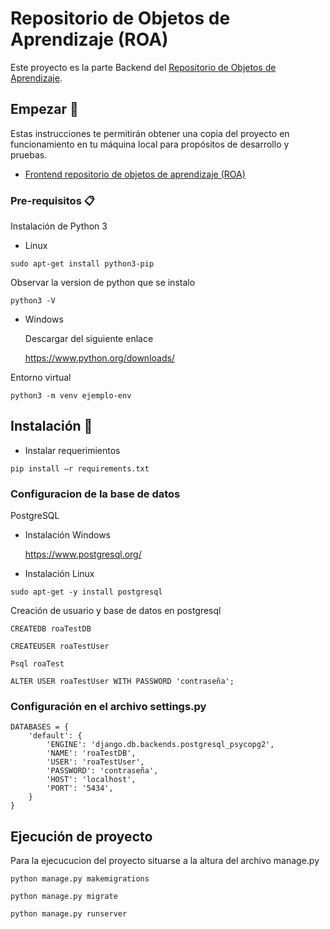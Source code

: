 # Repositorio de Objetos de Aprendizaje (ROA) 

Este proyecto es la parte Backend del <a href="https://repositorio.edutech-project.org/#/">Repositorio de Objetos de Aprendizaje</a>.

## Empezar 🚀

Estas instrucciones te permitirán obtener una copia del proyecto en funcionamiento en tu máquina local para propósitos de desarrollo y pruebas.

<ul>
 <li>
  <a href="https://github.com/EduTech-Erasmus-Project/Repositorio-Frontend.git">Frontend repositorio de objetos de aprendizaje (ROA)</a>
 </li>
</ul>

### Pre-requisitos 📋

Instalación de Python 3

- Linux

```
sudo apt-get install python3-pip

```

   Observar la version de python que se instalo

```
python3 -V
```

- Windows

   Descargar del siguiente enlace

   https://www.python.org/downloads/

Entorno virtual 

```
python3 -m venv ejemplo-env
```

## Instalación 🔧

- Instalar requerimientos 

```
pip install –r requirements.txt 
``` 

### Configuracion de la base de datos

PostgreSQL

- Instalación Windows

  https://www.postgresql.org/
  
 - Instalación Linux

```
sudo apt-get -y install postgresql
```

Creación de usuario y base de datos en postgresql 

```
CREATEDB roaTestDB
```

```
CREATEUSER roaTestUser
```

```
Psql roaTest
```

```
ALTER USER roaTestUser WITH PASSWORD 'contraseña';
```

### Configuración en el archivo settings.py

```
DATABASES = {
    'default': {
        'ENGINE': 'django.db.backends.postgresql_psycopg2',
        'NAME': 'roaTestDB',
        'USER': 'roaTestUser',
        'PASSWORD': 'contraseña',
        'HOST': 'localhost',
        'PORT': '5434',
    }
}
```

## Ejecución de proyecto 

Para la ejecucucion del proyecto situarse a la altura del archivo manage.py

```
python manage.py makemigrations
```

```
python manage.py migrate
```

```
python manage.py runserver
```

